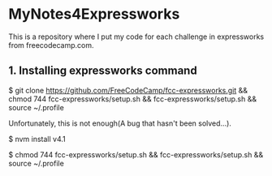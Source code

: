 # MyNotes4Expressworks
This is a repository where I put my code for each challenge in expressworks from freecodecamp.com.

## 1. Installing expressworks command
$ git clone https://github.com/FreeCodeCamp/fcc-expressworks.git && chmod 744 fcc-expressworks/setup.sh && fcc-expressworks/setup.sh && source ~/.profile

Unfortunately, this is not enough(A bug that hasn't been solved...).

$ nvm install v4.1

$ chmod 744 fcc-expressworks/setup.sh && fcc-expressworks/setup.sh && source ~/.profile

